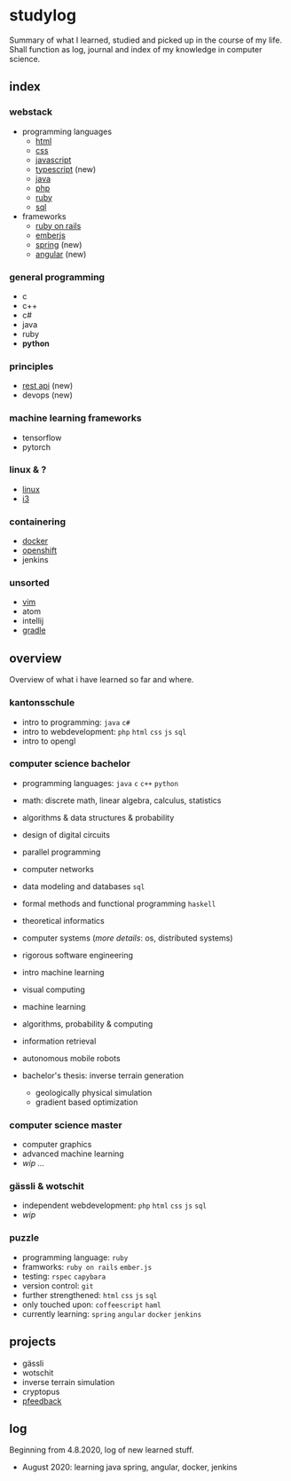 # studylog
Summary of what I learned, studied and picked up in the course of my life. Shall function as log, journal and index of my knowledge in computer science.

## index

### webstack
- programming languages
  - [html](technologies/html.md)
  - [css](technologies/css.md)
  - [javascript](technologies/javascript.md)
  - [typescript](technologies/typescript.md) (new)
  - [java](technologies/java.md)
  - [php](technologies/php.md)
  - [ruby](technologies/ruby.md)
  - [sql](technologies/sql.md)
- frameworks
  - [ruby on rails](technologies/ruby_on_rails.md)
  - [emberjs](technologies/emberjs.md)
  - [spring](technologies/spring.md) (new)
  - [angular](technologies/angular.md) (new)

### general programming
- c
- c++
- c#
- java
- ruby
- **python**

### principles
- [rest api](technologies/rest_api.md) (new)
- devops (new)

### machine learning frameworks
- tensorflow
- pytorch

### linux & ?
- [linux](technologies/linux.md)
- [i3](i3.md)


### containering
- [docker](docker.md)
- [openshift](openshift.md)
- jenkins

### unsorted
- [vim](technologies/vim.md)
- atom
- intellij
- [gradle](technologies/gradle.md)


## overview
Overview of what i have learned so far and where.

### kantonsschule
- intro to programming: `java` `c#`
- intro to webdevelopment: `php` `html` `css` `js` `sql`
- intro to opengl

### computer science bachelor
- programming languages: `java` `c` `c++` `python`
- math: discrete math, linear algebra, calculus, statistics
- algorithms & data structures & probability
- design of digital circuits
- parallel programming
- computer networks
- data modeling and databases `sql`
- formal methods and functional programming `haskell`
- theoretical informatics

- computer systems (_more details_: os, distributed systems)
- rigorous software engineering
- intro machine learning
- visual computing
- machine learning
- algorithms, probability & computing
- information retrieval
- autonomous mobile robots
- bachelor's thesis: inverse terrain generation
    - geologically physical simulation
    - gradient based optimization

### computer science master
- computer graphics
- advanced machine learning
- _wip ..._

### gässli & wotschit
- independent webdevelopment: `php` `html` `css` `js` `sql`
- _wip_

### puzzle
- programming language: `ruby`
- framworks: `ruby on rails` `ember.js`
- testing: `rspec` `capybara`
- version control: `git`
- further strengthened: `html` `css` `js` `sql`
- only touched upon: `coffeescript` `haml`
- currently learning: `spring` `angular` `docker` `jenkins`


## projects

- gässli
- wotschit
- inverse terrain simulation
- cryptopus
- [pfeedback](projects/pfeedback.md)

## log
Beginning from 4.8.2020, log of new learned stuff.
- August 2020: learning java spring, angular, docker, jenkins
